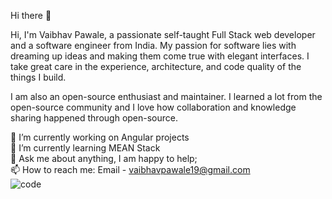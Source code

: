Hi there 👋

Hi, I'm Vaibhav Pawale, a passionate self-taught Full Stack web developer and a software engineer from India. My passion for software lies with dreaming up ideas and making them come true with elegant interfaces. I take great care in the experience, architecture, and code quality of the things I build.

I am also an open-source enthusiast and maintainer. I learned a lot from the open-source community and I love how collaboration and knowledge sharing happened through open-source.


🔭 I’m currently working on Angular projects<br>
🌱 I’m currently learning MEAN Stack<br>
💬 Ask me about anything, I am happy to help;<br>
📫 How to reach me: Email - vaibhavpawale19@gmail.com<br>
![code](https://user-images.githubusercontent.com/43311972/115019993-8dda8e00-9ed7-11eb-9957-bcd46709cf52.gif)

